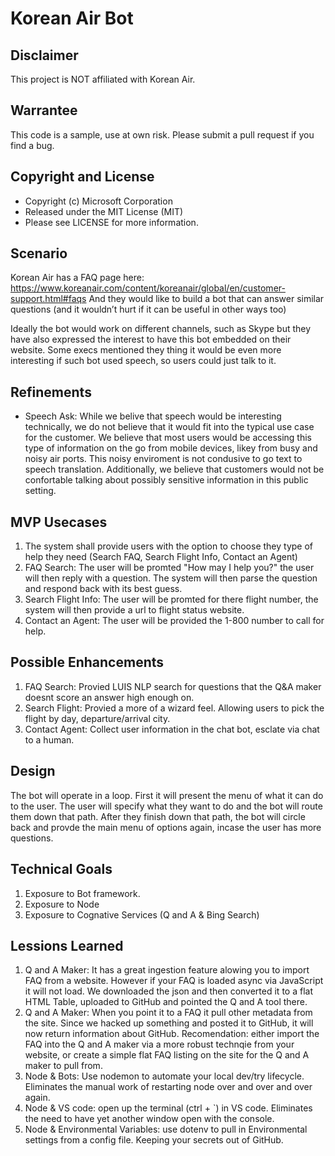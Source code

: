 Korean Air Bot
==============

Disclaimer
----------
This project is NOT affiliated with Korean Air. 

Warrantee
---------
This code is a sample, use at own risk. Please submit a pull request if you find a bug. 

Copyright and License
----------------------
 - Copyright (c) Microsoft Corporation
 - Released under the MIT License (MIT)
 - Please see LICENSE for more information.

Scenario
----
Korean Air has a FAQ page here: https://www.koreanair.com/content/koreanair/global/en/customer-support.html#faqs And they would like to build a bot that can answer similar questions (and it wouldn’t hurt if it can be useful in other ways too) 
 
Ideally the bot would work on different channels, such as Skype but they have also expressed the interest to have this bot embedded on their website. Some execs mentioned they thing it would be even more interesting if such bot used speech, so users could just talk to it. 

Refinements
-----------
- Speech Ask: While we belive that speech would be interesting technically, we do not believe that it would fit into the typical use case for the customer. We believe that most users would be accessing this type of information on the go from mobile devices, likey from busy and noisy air ports. This noisy enviroment is not condusive to go text to speech translation. Additionally, we believe that customers would not be confortable talking about possibly sensitive information in this public setting. 

MVP Usecases
--------
1. The system shall provide users with the option to choose they type of help they need (Search FAQ, Search Flight Info, Contact an Agent)
2. FAQ Search: The user will be promted "How may I help you?" the user will then reply with a question. The system will then parse the question and respond back with its best guess.
3. Search Flight Info: The user will be promted for there flight number, the system will then provide a url to flight status website. 
4. Contact an Agent: The user will be provided the 1-800 number to call for help. 

Possible Enhancements
---------------------
1. FAQ Search: Provied LUIS NLP search for questions that the Q&A maker doesnt score an answer high enough on. 
2. Search Flight: Provied a more of a wizard feel. Allowing users to pick the flight by day, departure/arrival city.
3. Contact Agent: Collect user information in the chat bot, esclate via chat to a human.

Design
------
The bot will operate in a loop. First it will present the menu of what it can do to the user. The user will specify what they want to do and the bot will route them down that path. After they finish down that path, the bot will circle back and provde the main menu of options again, incase the user has more questions. 

Technical Goals
---------------
1. Exposure to Bot framework. 
2. Exposure to Node
3. Exposure to Cognative Services (Q and A & Bing Search)

Lessions Learned
----------------
1. Q and A Maker: It has a great ingestion feature alowing you to import FAQ from a website. However if your FAQ is loaded async via JavaScript it will not load. We downloaded the json and then converted it to a flat HTML Table, uploaded to GitHub and pointed the Q and A tool there. 
2. Q and A Maker: When you point it to a FAQ it pull other metadata from the site. Since we hacked up something and posted it to GitHub, it will now return information about GitHub. Recomendation: either import the FAQ into the Q and A maker via a more robust technqie from your website, or create a simple flat FAQ listing on the site for the Q and A maker to pull from. 
3. Node & Bots: Use nodemon to automate your local dev/try lifecycle. Eliminates the manual work of restarting node over and over and over again. 
4. Node & VS code: open up the terminal (ctrl + `) in VS code. Eliminates the need to have yet another window open with the console. 
5. Node & Environmental Variables: use dotenv to pull in Environmental settings from a config file. Keeping your secrets out of GitHub. 
